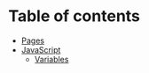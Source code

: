 # Table of contents

* [Pages](README.md)
* [JavaScript](javascript/README.md)
  * [Variables](javascript/variables.md)

